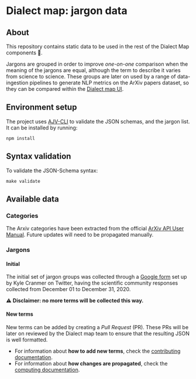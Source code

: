 # Dialect map: jargon data

## About
This repository contains static data to be used in the rest of the Dialect Map components 💬.

Jargons are grouped in order to improve _one-on-one_ comparison when the meaning of the
jargons are equal, although the term to describe it varies from science to science.
These groups are later on used by a range of data-ingestion pipelines to generate NLP metrics
on the ArXiv papers dataset, so they can be compared within the [Dialect map UI][dialect-map-ui].


## Environment setup
The project uses [AJV-CLI][ajv-cli-repository] to validate the JSON schemas, and the jargon list.
It can be installed by running:
```shell script
npm install
```


## Syntax validation
To validate the JSON-Schema syntax:
```shell script
make validate
```


## Available data

### Categories
The Arxiv categories have been extracted from the official [ArXiv API User Manual][arxiv-api-guide].
Future updates will need to be propagated manually.

### Jargons

#### Initial
The initial set of jargon groups was collected through a [Google form][google-form-jargons]
set up by Kyle Cranmer on Twitter, having the scientific community responses collected
from December 01 to December 31, 2020.

⚠️ **Disclaimer: no more terms will be collected this way.**

#### New terms
New terms can be added by creating a _Pull Request_ (PR). These PRs will be later on reviewed
by the Dialect map team to ensure that the resulting JSON is well formatted.

- For information about **how to add new terms**, check the [contributing documentation][docs-contrib].
- For information about **how changes are propagated**, check the [computing documentation][docs-compute].


[ajv-cli-repository]: https://github.com/ajv-validator/ajv-cli
[arxiv-api-guide]: https://arxiv.org/help/api/user-manual#53-subject-classifications
[dialect-map-ui]: https://github.com/dialect-map/dialect-map-ui
[docs-contrib]: docs/contrib.md
[docs-compute]: docs/compute.md
[google-form-jargons]: https://docs.google.com/forms/d/e/1FAIpQLScFC2BjIbd_WfY4ghCmZt_1QW5_tC8wZMoIa64vUWSxP9Xc9w/viewform
